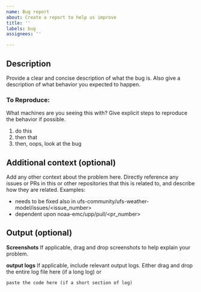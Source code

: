 ```yaml
---
name: Bug report
about: Create a report to help us improve
title: ''
labels: bug
assignees: ''

---
```


## Description
Provide a clear and concise description of what the bug is.
Also give a description of what behavior you expected to happen.

### To Reproduce:
What machines are you seeing this with?
Give explicit steps to reproduce the behavior if possible.
1. do this
2. then that
3. then, oops, look at the bug

## Additional context (optional)
Add any other context about the problem here.
Directly reference any issues or PRs in this or other repositories that this is related to, and describe how they are related. Examples:
- needs to be fixed also in ufs-community/ufs-weather-model/issues/<issue_number>
- dependent upon noaa-emc/upp/pull/<pr_number>

## Output (optional)

**Screenshots**
If applicable, drag and drop screenshots to help explain your problem.

**output logs**
If applicable, include relevant output logs.
Either drag and drop the entire log file here (if a long log) or

```
paste the code here (if a short section of log)
```

